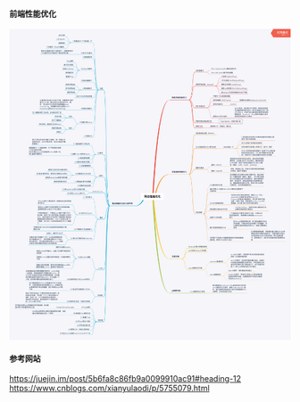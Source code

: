 #### 前端性能优化
![Image text](https://raw.githubusercontent.com/lirongrong/YiDeng-note-2/master/%E5%B9%B3%E6%97%B6%E6%95%B4%E7%90%86%E7%9A%84%E7%AC%94%E8%AE%B0/%E7%BD%91%E7%AB%99%E6%80%A7%E8%83%BD%E4%BC%98%E5%8C%96.png)

#### 参考网站
https://juejin.im/post/5b6fa8c86fb9a0099910ac91#heading-12
https://www.cnblogs.com/xianyulaodi/p/5755079.html